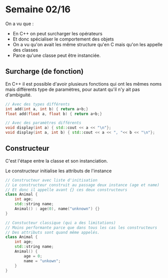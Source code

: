 # Semaine 02/16

On a vu que : 

- En C++ on peut surcharger les opérateurs
- Et donc spécialiser le comportement des objets
- On a vu qu'on avait les même structure qu'en C mais qu'on les appelle des classes
- Parce qu'une classe peut être instanciée. 

## Surcharge (de fonction)

En C++ il est possible d'avoir plusieurs fonctions qui 
ont les mêmes noms mais différents type de paramètres, pour autant
qu'il n'y ait pas d'ambiguité.

```cpp
// Avec des types différents
int add(int a, int b) { return a+b;}
float add(float a, float b) { return a+b;}

// Avec des paramètres différents
void display(int a) { std::cout << a << "\n"};
void display(int a, int b) { std::cout << a << ", "<< b << "\n"};
```

## Constructeur

C'est l'étape entre la classe et son instanciation. 

Le constructeur initialise les attributs de l'instance

```cpp 
// Constructeur avec liste d'initisation
// Le constructeur construit au passage deux instance (age et name)
// Et donc il appelle avant {} ces deux constructeurs
class Animal {
    int age;
    std::string name;
    Animal() : age(0), name("unknown") {}
}

// Constucteur classique (qui a des limitations)
// Moins performante parce que dans tous les cas les constructeurs
// Des attributs sont quand même appelés.
class Animal {
    int age;
    std::string name;
    Animal() {
        age = 0;
        name = "unkown";
    }
}